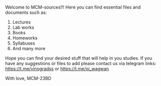Welcome to MCM-sources!!!
Here you can find essential files and documents such as:
1. Lectures 
2. Lab works
3. Books
4. Homeworks
5. Syllabuses
6. And many more

Hope you can find your desired stuff that will help in you studies.
If you have any suggestions or files to add please contact us via telegram links: https://t.me/vinogradss or https://t.me/oi_wagwan

With love, MCM-23BD
